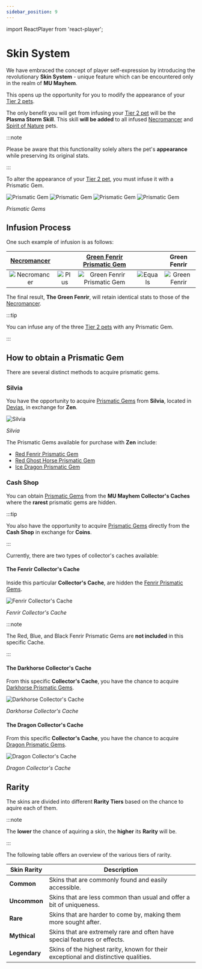 ```yaml
---
sidebar_position: 9
---
```


import ReactPlayer from 'react-player';

# Skin System

We have embraced the concept of player self-expression by introducing the revolutionary **Skin System** - unique feature which can be encountered only in the realm of **MU Mayhem**.

This opens up the opportunity for you to modify the appearance of your [Tier 2 pets](/category/pets).

The only benefit you will get from infusing your [Tier 2 pet](/category/pets) will be the **Plasma Storm Skill**. This skill **will be added** to all infused [Necromancer](/crafting/pets/necromancer) and [Spirit of Nature](/crafting/pets/spirit-of-nature) pets.

:::note

Please be aware that this functionality solely alters the pet's **appearance** while preserving its original stats.

:::

To alter the appearance of your [Tier 2 pet](/category/pets), you must infuse it with a Prismatic Gem.

![Prismatic Gem](/img/items/jewels/ghost-horse-prismatic-gem.jpg) ![Prismatic Gem](/img/items/jewels/fenrir-prismatic-gem.jpg) ![Prismatic Gem](/img/items/jewels/darkhorse-prismatic-gem.jpg) ![Prismatic Gem](/img/items/jewels/dragon-prismatic-gem.jpg)

_Prismatic Gems_

## Infusion Process

One such example of infusion is as follows:

|    [Necromancer](/crafting/pets/necromancer)    |                                       |  [Green Fenrir Prismatic Gem](/items/jewels/prismatic-gems/fenrir-gems)   |                                         |                   Green Fenrir                    |
| :---------------------------------------------: | :-----------------------------------: | :-----------------------------------------------------------------------: | :-------------------------------------: | :-----------------------------------------------: |
| ![Necromancer](/img/items/pets/necromancer.png) | ![Plus](/img/items/invitations/+.png) | ![Green Fenrir Prismatic Gem](/img/items/jewels/fenrir-prismatic-gem.jpg) | ![Equals](/img/items/invitations/=.png) | ![Green Fenrir](/img/items/pets/green-fenrir.jpg) |

The final result, **The Green Fenrir**, will retain identical stats to those of the [Necromancer](/crafting/pets/necromancer).

:::tip

You can infuse any of the three [Tier 2 pets](/category/pets) with any Prismatic Gem.

:::

<ReactPlayer playing controls url='https://www.youtube.com/watch?v=_2ywR9_oNms' />

## How to obtain a Prismatic Gem

There are several distinct methods to acquire prismatic gems.

### Silvia

You have the opportunity to acquire [Prismatic Gems](/category/prismatic-gems) from **Silvia**, located in [Devias](/maps/devias), in exchange for **Zen**.

![Silvia](/img/npc/silvia.jpg)

_Silvia_

The Prismatic Gems available for purchase with **Zen** include:

- [Red Fenrir Prismatic Gem](/items/jewels/prismatic-gems/fenrir-gems)
- [Red Ghost Horse Prismatic Gem](/items/jewels/prismatic-gems/ghost-horse-gems)
- [Ice Dragon Prismatic Gem](/items/jewels/prismatic-gems/dragon-gems)

### Cash Shop

You can obtain [Prismatic Gems](/category/prismatic-gems) from the **MU Mayhem Collector's Caches** where the **rarest** prismatic gems are hidden.

:::tip

You also have the opportunity to acquire [Prismatic Gems](/category/prismatic-gems) directly from the **Cash Shop** in exchange for **Coins**.

:::

Currently, there are two types of collector's caches available:

#### The Fenrir Collector's Cache

Inside this particular **Collector's Cache**, are hidden the [Fenrir Prismatic Gems](/items/jewels/prismatic-gems/fenrir-gems).

![Fenrir Collector's Cache](/img/items/item-bags/fenrir-cache.png)

_Fenrir Collector's Cache_

:::note

The Red, Blue, and Black Fenrir Prismatic Gems are **not included** in this specific Cache.

:::

#### The Darkhorse Collector's Cache

From this specific **Collector's Cache**, you have the chance to acquire [Darkhorse Prismatic Gems](/items/jewels/prismatic-gems/darkhorse-gems).

![Darkhorse Collector's Cache](/img/items/item-bags/darkhorse-cache.png)

_Darkhorse Collector's Cache_

#### The Dragon Collector's Cache

From this specific **Collector's Cache**, you have the chance to acquire [Dragon Prismatic Gems](/items/jewels/prismatic-gems/dragon-gems).

![Dragon Collector's Cache](/img/items/item-bags/dragon-cache.png)

_Dragon Collector's Cache_

## Rarity

The skins are divided into different **Rarity Tiers** based on the chance to aquire each of them.

:::note

The **lower** the chance of aquiring a skin, the **higher** its **Rarity** will be.

:::

The following table offers an overview of the various tiers of rarity.

| Skin Rarity                                           | Description                                                                         |
| ----------------------------------------------------- | ----------------------------------------------------------------------------------- |
| <span className="tier-common">**Common**</span>       | Skins that are commonly found and easily accessible.                                |
| <span className="tier-uncommon">**Uncommon**</span>   | Skins that are less common than usual and offer a bit of uniqueness.                |
| <span className="tier-rare">**Rare**</span>           | Skins that are harder to come by, making them more sought after.                    |
| <span className="tier-mythical">**Mythical**</span>   | Skins that are extremely rare and often have special features or effects.           |
| <span className="tier-legendary">**Legendary**</span> | Skins of the highest rarity, known for their exceptional and distinctive qualities. |
